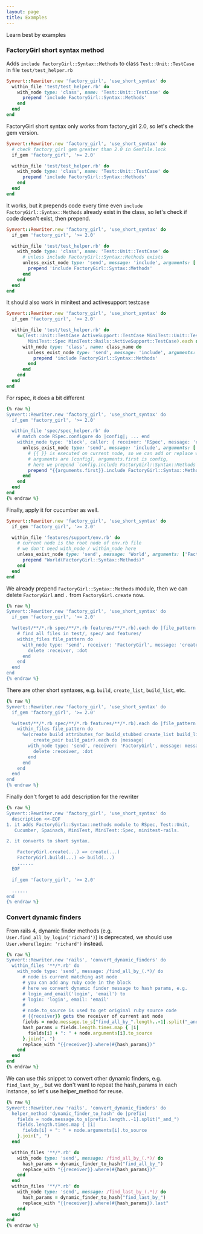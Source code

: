 ```yaml
---
layout: page
title: Examples
---
```


Learn best by examples

### FactoryGirl short syntax method

Adds `include FactoryGirl::Syntax::Methods` to class
`Test::Unit::TestCase` in file `test/test_helper.rb`

```ruby
Synvert::Rewriter.new 'factory_girl', 'use_short_syntax' do
  within_file 'test/test_helper.rb' do
    with_node type: 'class', name: 'Test::Unit::TestCase' do
      prepend 'include FactoryGirl::Syntax::Methods'
    end
  end
end
```

FactoryGirl short syntax only works from factory\_girl 2.0, so let's
check the gem version.

```ruby
Synvert::Rewriter.new 'factory_girl', 'use_short_syntax' do
  # check factory_girl gem greater than 2.0 in Gemfile.lock
  if_gem 'factory_girl', '>= 2.0'

  within_file 'test/test_helper.rb' do
    with_node type: 'class', name: 'Test::Unit::TestCase' do
      prepend 'include FactoryGirl::Syntax::Methods'
    end
  end
end
```

It works, but it prepends code every time even `include
FactoryGirl::Syntax::Methods` already exist in the class, so let's check
if code doesn't exist, then prepend.

```ruby
Synvert::Rewriter.new 'factory_girl', 'use_short_syntax' do
  if_gem 'factory_girl', '>= 2.0'

  within_file 'test/test_helper.rb' do
    with_node type: 'class', name: 'Test::Unit::TestCase' do
      # unless include FactoryGirl::Syntax::Methods exists
      unless_exist_node type: 'send', message: 'include', arguments: ['FactoryGirl::Syntax::Methods'] do
        prepend 'include FactoryGirl::Syntax::Methods'
      end
    end
  end
end
```

It should also work in minitest and activesupport testcase

```ruby
Synvert::Rewriter.new 'factory_girl', 'use_short_syntax' do
  if_gem 'factory_girl', '>= 2.0'

  within_file 'test/test_helper.rb' do
    %w(Test::Unit::TestCase ActiveSupport::TestCase MiniTest::Unit::TestCase
        MiniTest::Spec MiniTest::Rails::ActiveSupport::TestCase).each do |class_name|
      with_node type: 'class', name: class_name do
        unless_exist_node type: 'send', message: 'include', arguments: ['FactoryGirl::Syntax::Methods'] do
          prepend 'include FactoryGirl::Syntax::Methods'
        end
      end
    end
  end
end
```

For rspec, it does a bit different

```ruby
{% raw %}
Synvert::Rewriter.new 'factory_girl', 'use_short_syntax' do
  if_gem 'factory_girl', '>= 2.0'

  within_file 'spec/spec_helper.rb' do
    # match code RSpec.configure do |config|; ... end
    within_node type: 'block', caller: { receiver: 'RSpec', message: 'configure' } do
      unless_exist_node type: 'send', message: 'include', arguments: ['FactoryGirl::Syntax::Methods'] do
        # {{ }} is executed on current node, so we can add or replace with some old code,
        # arguments are [config], arguments.first is config,
        # here we prepend `config.include FactoryGirl::Syntax::Methods`
        prepend "{{arguments.first}}.include FactoryGirl::Syntax::Methods"
      end
    end
  end
end
{% endraw %}
```

Finally, apply it for cucumber as well.

```ruby
Synvert::Rewriter.new 'factory_girl', 'use_short_syntax' do
  if_gem 'factory_girl', '>= 2.0'

  within_file 'features/support/env.rb' do
    # current node is the root node of env.rb file
    # we don't need with_node / within_node here
    unless_exist_node type: 'send', message: 'World', arguments: ['FactoryGirl::Syntax::Methods'] do
      prepend "World(FactoryGirl::Syntax::Methods)"
    end
  end
end
```

We already prepend `FactoryGirl::Syntax::Methods` module, then we can
delete `FactoryGirl` and `.` from `FactoryGirl.create` now.

```ruby
{% raw %}
Synvert::Rewriter.new 'factory_girl', 'use_short_syntax' do
  if_gem 'factory_girl', '>= 2.0'

  %w(test/**/*.rb spec/**/*.rb features/**/*.rb).each do |file_pattern|
    # find all files in test/, spec/ and features/
    within_files file_pattern do
      with_node type: 'send', receiver: 'FactoryGirl', message: 'create' do
        delete :receiver, :dot
      end
    end
  end
end
{% endraw %}
```

There are other short syntaxes, e.g. `build`, `create_list`, `build_list`, etc.

```ruby
{% raw %}
Synvert::Rewriter.new 'factory_girl', 'use_short_syntax' do
  if_gem 'factory_girl', '>= 2.0'

  %w(test/**/*.rb spec/**/*.rb features/**/*.rb).each do |file_pattern|
    within_files file_pattern do
      %w(create build attributes_for build_stubbed create_list build_list
          create_pair build_pair).each do |message|
        with_node type: 'send', receiver: 'FactoryGirl', message: message do
          delete :receiver, :dot
        end
      end
    end
  end
end
{% endraw %}
```

Finally don't forget to add description for the rewriter

```ruby
{% raw %}
Synvert::Rewriter.new 'factory_girl', 'use_short_syntax' do
  description <<-EOF
1. it adds FactoryGirl::Syntax::methods module to RSpec, Test::Unit,
   Cucumber, Spainach, MiniTest, MiniTest::Spec, minitest-rails.

2. it converts to short syntax.

    FactoryGirl.create(...) => create(...)
    FactoryGirl.build(...) => build(...)
    ......
  EOF

  if_gem 'factory_girl', '>= 2.0'

  ......
end
{% endraw %}
```

### Convert dynamic finders

From rails 4, dynamic finder methods (e.g.
`User.find_all_by_login('richard')`) is deprecated, we should use
`User.where(login: 'richard')` instead.

```ruby
{% raw %}
Synvert::Rewriter.new 'rails', 'convert_dynamic_finders' do
  within_files '**/*.rb' do
    with_node type: 'send', message: /find_all_by_(.*)/ do
      # node is current matching ast node
      # you can add any ruby code in the block
      # here we convert dynamic finder message to hash params, e.g.
      # login_and_email('login', 'email') to
      # login: 'login', email: 'email'
      #
      # node.to_source is used to get original ruby source code
      # {{receiver}} gets the receiver of current ast node
      fields = node.message.to_s["find_all_by_".length..-1].split("_and_")
      hash_params = fields.length.times.map { |i|
        fields[i] + ": " + node.arguments[i].to_source
      }.join(", ")
      replace_with "{{receiver}}.where(#{hash_params})"
    end
  end
end
{% endraw %}
```

We can use this snippet to convert other dynamic finders, e.g.
`find_last_by_`, but we don't want to repeat the hash\_params
in each instance, so let's use helper\_method for reuse.

```ruby
{% raw %}
Synvert::Rewriter.new 'rails', 'convert_dynamic_finders' do
  helper_method 'dynamic_finder_to_hash' do |prefix|
    fields = node.message.to_s[prefix.length..-1].split("_and_")
    fields.length.times.map { |i|
      fields[i] + ": " + node.arguments[i].to_source
    }.join(", ")
  end

  within_files '**/*.rb' do
    with_node type: 'send', message: /find_all_by_(.*)/ do
      hash_params = dynamic_finder_to_hash("find_all_by_")
      replace_with "{{receiver}}.where(#{hash_params})"
    end
  end
  within_files '**/*.rb' do
    with_node type: 'send', message: /find_last_by_(.*)/ do
      hash_params = dynamic_finder_to_hash("find_last_by_")
      replace_with "{{receiver}}.where(#{hash_params}).last"
    end
  end
end
{% endraw %}
```
